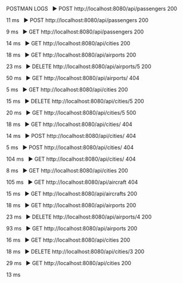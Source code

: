 
POSTMAN LOGS
 
▶
POST http://localhost:8080/api/passengers
200

11 ms
 
▶
POST http://localhost:8080/api/passengers
200

9 ms
 
▶
GET http://localhost:8080/api/passengers
200

14 ms
 
▶
GET http://localhost:8080/api/cities
200

18 ms
 
▶
GET http://localhost:8080/api/airports
200

23 ms
 
▶
DELETE http://localhost:8080/api/airports/5
200

50 ms
 
▶
GET http://localhost:8080/api/airports/
404

5 ms
 
▶
GET http://localhost:8080/api/cities
200

15 ms
 
▶
DELETE http://localhost:8080/api/cities/5
200

20 ms
 
▶
GET http://localhost:8080/api/cities/5
500

18 ms
 
▶
GET http://localhost:8080/api/cities/
404

14 ms
 
▶
POST http://localhost:8080/api/cities/
404

5 ms
 
▶
POST http://localhost:8080/api/cities/
404

104 ms
 
▶
GET http://localhost:8080/api/cities/
404

8 ms
 
▶
GET http://localhost:8080/api/cities
200

105 ms
 
▶
GET http://localhost:8080/api/aircraft
404

15 ms
 
▶
GET http://localhost:8080/api/aircrafts
200

18 ms
 
▶
GET http://localhost:8080/api/airports
200

23 ms
 
▶
DELETE http://localhost:8080/api/airports/4
200

93 ms
 
▶
GET http://localhost:8080/api/airports
200

16 ms
 
▶
GET http://localhost:8080/api/cities
200

18 ms
 
▶
DELETE http://localhost:8080/api/cities/3
200

29 ms
 
▶
GET http://localhost:8080/api/cities
200

13 ms








